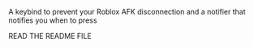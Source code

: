 A keybind to prevent your Roblox AFK disconnection and a notifier that notifies you when to press

READ THE README FILE
